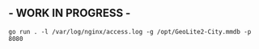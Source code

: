 ##  - WORK IN PROGRESS -

```
go run . -l /var/log/nginx/access.log -g /opt/GeoLite2-City.mmdb -p 8080
```
